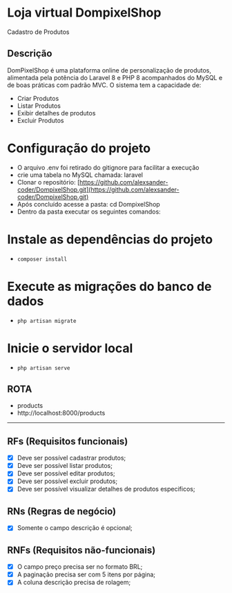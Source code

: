 # Loja virtual DompixelShop

Cadastro de Produtos

## Descrição

DomPixelShop é uma plataforma online de personalização de produtos, alimentada pela potência do Laravel 8 e PHP 8 acompanhados do MySQL e de boas práticas com padrão MVC.
O sistema tem a capacidade de:

- Criar Produtos
- Listar Produtos
- Exibir detalhes de produtos
- Excluir Produtos

# Configuração do projeto

- O arquivo .env foi retirado do gitignore para facilitar a execução
- crie uma tabela no MySQL chamada: laravel
- Clonar o repositório: [https://github.com/alexsander-coder/DompixelShop.git](https://github.com/alexsander-coder/DompixelShop.git)
- Após concluído acesse a pasta: cd DompixelShop
- Dentro da pasta executar os seguintes comandos:

# Instale as dependências do projeto

- `composer install`

# Execute as migrações do banco de dados

- `php artisan migrate`

# Inicie o servidor local

- `php artisan serve`
## ROTA

- products
- http://localhost:8000/products
---
## RFs (Requisitos funcionais)

- [X] Deve ser possível cadastrar produtos;
- [X] Deve ser possível listar produtos;
- [X] Deve ser possível editar produtos;
- [X] Deve ser possível excluir produtos;
- [X] Deve ser possível visualizar detalhes de produtos especificos;

## RNs (Regras de negócio)

- [X] Somente o campo descrição é opcional;

## RNFs (Requisitos não-funcionais)

- [X] O campo preço precisa ser no formato BRL;
- [X] A paginação precisa ser com 5 itens por página;
- [X] A coluna descrição precisa de rolagem;
